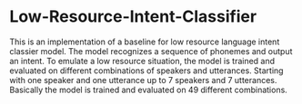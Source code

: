 # Low-Resource-Intent-Classifier
This is an implementation of a baseline for low resource language intent classier model. The model recognizes a sequence of phonemes and output an intent.   To emulate a low resource situation, the model is trained and evaluated on different combinations of speakers and  utterances. Starting with one speaker and one utterance up to 7 speakers and 7 utterances. Basically the model is trained and evaluated on 49 different combinations.
